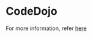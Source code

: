 # CodeDojo

For more information, refer [here](https://docs.google.com/presentation/d/1wElNyG1uvOCgpbVGe6sdFG16SB3fTezXvJdfw8AAgFI/edit#slide=id.g11647abc7d2_2_115)
